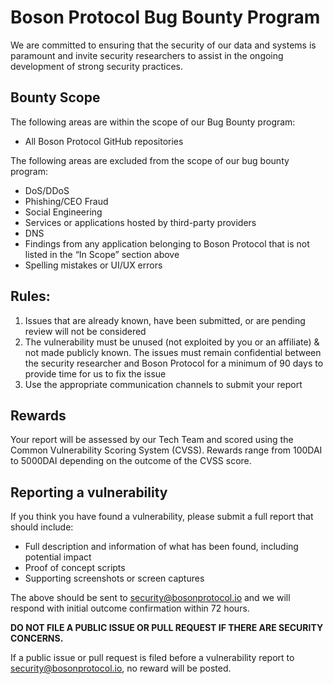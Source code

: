 # Boson Protocol Bug Bounty Program

We are committed to ensuring that the security of our data and systems is paramount and invite security researchers to assist in the ongoing development of strong security practices. 

## Bounty Scope

The following areas are within the scope of our Bug Bounty program:
- All Boson Protocol GitHub repositories

The following areas are excluded from the scope of our bug bounty program:
- DoS/DDoS
- Phishing/CEO Fraud
- Social Engineering
- Services or applications hosted by third-party providers
- DNS
- Findings from any application belonging to Boson Protocol that is not listed in the “In Scope” section above
- Spelling mistakes or UI/UX errors

## Rules:
1. Issues that are already known, have been submitted, or are pending review will not be considered
2. The vulnerability must be unused (not exploited by you or an affiliate) & not made publicly known. The issues must remain confidential between the security researcher and Boson Protocol for a minimum of 90 days to provide time for us to fix the issue
3. Use the appropriate communication channels to submit your report

## Rewards

Your report will be assessed by our Tech Team and scored using the Common Vulnerability Scoring System (CVSS).
Rewards range from 100DAI to 5000DAI depending on the outcome of the CVSS score.

## Reporting a vulnerability

If you think you have found a vulnerability, please submit a full report that should include:

- Full description and information of what has been found, including potential impact
- Proof of concept scripts
- Supporting screenshots or screen captures

The above should be sent to security@bosonprotocol.io and we will respond with initial outcome confirmation within 72 hours.

**DO NOT FILE A PUBLIC ISSUE OR PULL REQUEST IF THERE ARE SECURITY CONCERNS.**

If a public issue or pull request is filed before a vulnerability report to security@bosonprotocol.io, no reward will be posted.
